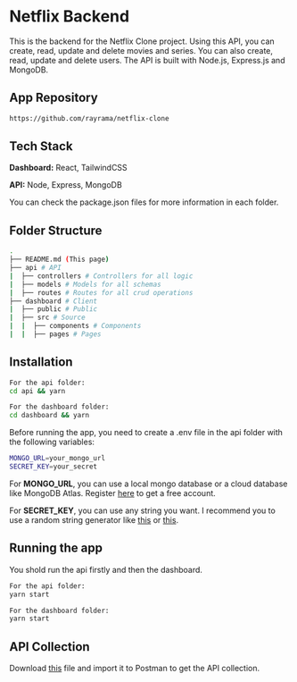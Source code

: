 # Netflix Backend

This is the backend for the Netflix Clone project. Using this API, you can create, read, update and delete movies and series. You can also create, read, update and delete users. The API is built with Node.js, Express.js and MongoDB.

## App Repository

```bash
https://github.com/rayrama/netflix-clone
```

## Tech Stack

**Dashboard:** React, TailwindCSS

**API:** Node, Express, MongoDB

You can check the package.json files for more information in each folder.

## Folder Structure

```bash
.
├── README.md (This page)
├── api # API
|  ├── controllers # Controllers for all logic
|  ├── models # Models for all schemas
|  ├── routes # Routes for all crud operations
├── dashboard # Client
|  ├── public # Public
|  ├── src # Source
|  |  ├── components # Components
|  |  ├── pages # Pages
```

## Installation

```bash
For the api folder:
cd api && yarn

For the dashboard folder:
cd dashboard && yarn
```

Before running the app, you need to create a .env file in the api folder with the following variables:

```bash
MONGO_URL=your_mongo_url
SECRET_KEY=your_secret
```

For **MONGO_URL**, you can use a local mongo database or a cloud database like MongoDB Atlas. Register [here](https://www.mongodb.com/cloud/atlas) to get a free account.

For **SECRET_KEY**, you can use any string you want. I recommend you to use a random string generator like [this](https://randomkeygen.com/) or [this](https://generate-random.org/encryption-key-generator).

## Running the app

You shold run the api firstly and then the dashboard.

```bash
For the api folder:
yarn start

For the dashboard folder:
yarn start
```

## API Collection

Download [this](api/example/Netflix.postman_collection.json) file and import it to Postman to get the API collection.
